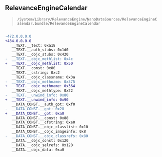 ## RelevanceEngineCalendar

> `/System/Library/RelevanceEngine/NanoDataSources/RelevanceEngineCalendar.bundle/RelevanceEngineCalendar`

```diff

-472.0.0.0.0
+484.0.0.0.0
   __TEXT.__text: 0xa18
   __TEXT.__auth_stubs: 0x1d0
   __TEXT.__objc_stubs: 0x420
-  __TEXT.__objc_methlist: 0x4c
+  __TEXT.__objc_methlist: 0x50
   __TEXT.__const: 0x80
   __TEXT.__cstring: 0xc2
   __TEXT.__objc_classname: 0x3a
-  __TEXT.__objc_methname: 0x375
+  __TEXT.__objc_methname: 0x364
   __TEXT.__objc_methtype: 0x22
-  __TEXT.__unwind_info: 0x80
+  __TEXT.__unwind_info: 0x90
   __DATA_CONST.__auth_got: 0xf0
-  __DATA_CONST.__got: 0x28
+  __DATA_CONST.__got: 0xa0
   __DATA_CONST.__const: 0x88
   __DATA_CONST.__cfstring: 0xe0
   __DATA_CONST.__objc_classlist: 0x10
   __DATA_CONST.__objc_imageinfo: 0x8
-  __DATA_CONST.__objc_classrefs: 0x80
   __DATA.__objc_const: 0x120
   __DATA.__objc_selrefs: 0x128
   __DATA.__objc_data: 0xa0

```
